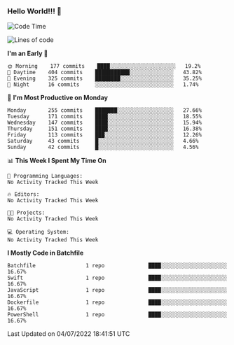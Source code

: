 ### Hello World!!! 👋

<!--
**kekotek/kekotek** is a ✨ _special_ ✨ repository because its `README.md` (this file) appears on your GitHub profile.

Here are some ideas to get you started:

- 🔭 I’m currently working on ...
- 🌱 I’m currently learning ...
- 👯 I’m looking to collaborate on ...
- 🤔 I’m looking for help with ...
- 💬 Ask me about ...
- 📫 How to reach me: ...
- 😄 Pronouns: ...
- ⚡ Fun fact: ...
-->

<!--START_SECTION:waka-->
![Code Time](http://img.shields.io/badge/Code%20Time-0%20secs-blue)

![Lines of code](https://img.shields.io/badge/From%20Hello%20World%20I%27ve%20Written-19%20Thousand%20lines%20of%20code-blue)

**I'm an Early 🐤** 

```text
🌞 Morning    177 commits    ████░░░░░░░░░░░░░░░░░░░░░   19.2% 
🌆 Daytime    404 commits    ███████████░░░░░░░░░░░░░░   43.82% 
🌃 Evening    325 commits    ████████░░░░░░░░░░░░░░░░░   35.25% 
🌙 Night      16 commits     ░░░░░░░░░░░░░░░░░░░░░░░░░   1.74%

```
📅 **I'm Most Productive on Monday** 

```text
Monday       255 commits    ███████░░░░░░░░░░░░░░░░░░   27.66% 
Tuesday      171 commits    ████░░░░░░░░░░░░░░░░░░░░░   18.55% 
Wednesday    147 commits    ████░░░░░░░░░░░░░░░░░░░░░   15.94% 
Thursday     151 commits    ████░░░░░░░░░░░░░░░░░░░░░   16.38% 
Friday       113 commits    ███░░░░░░░░░░░░░░░░░░░░░░   12.26% 
Saturday     43 commits     █░░░░░░░░░░░░░░░░░░░░░░░░   4.66% 
Sunday       42 commits     █░░░░░░░░░░░░░░░░░░░░░░░░   4.56%

```


📊 **This Week I Spent My Time On** 

```text
💬 Programming Languages: 
No Activity Tracked This Week

🔥 Editors: 
No Activity Tracked This Week

🐱‍💻 Projects: 
No Activity Tracked This Week

💻 Operating System: 
No Activity Tracked This Week

```

**I Mostly Code in Batchfile** 

```text
Batchfile                1 repo              ████░░░░░░░░░░░░░░░░░░░░░   16.67% 
Swift                    1 repo              ████░░░░░░░░░░░░░░░░░░░░░   16.67% 
JavaScript               1 repo              ████░░░░░░░░░░░░░░░░░░░░░   16.67% 
Dockerfile               1 repo              ████░░░░░░░░░░░░░░░░░░░░░   16.67% 
PowerShell               1 repo              ████░░░░░░░░░░░░░░░░░░░░░   16.67%

```



 Last Updated on 04/07/2022 18:41:51 UTC
<!--END_SECTION:waka-->
